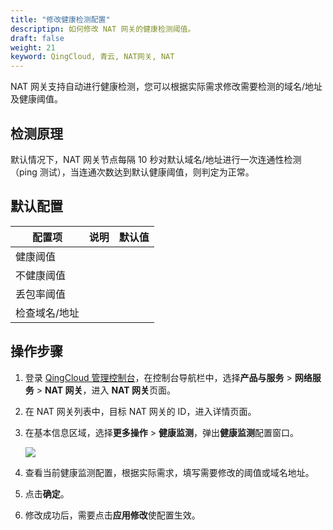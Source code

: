 ```yaml
---
title: "修改健康检测配置"
descriptipn: 如何修改 NAT 网关的健康检测阈值。
draft: false
weight: 21
keyword: QingCloud, 青云, NAT网关, NAT
---
```


NAT 网关支持自动进行健康检测，您可以根据实际需求修改需要检测的域名/地址及健康阈值。

## 检测原理

默认情况下，NAT 网关节点每隔 10 秒对默认域名/地址进行一次连通性检测（ping 测试），当连通次数达到默认健康阈值，则判定为正常。



## 默认配置

| 配置项        | 说明 | 默认值 |
| ------------- | ---- | ------ |
| 健康阈值      |      |        |
| 不健康阈值    |      |        |
| 丢包率阈值    |      |        |
| 检查域名/地址 |      |        |



## 操作步骤

1. 登录 [QingCloud 管理控制台](https://console.qingcloud.com/login)，在控制台导航栏中，选择**产品与服务** > **网络服务** > **NAT 网关**，进入 **NAT 网关**页面。

2. 在 NAT 网关列表中，目标 NAT 网关的 ID，进入详情页面。

3. 在基本信息区域，选择**更多操作** > **健康监测**，弹出**健康监测**配置窗口。

   <img src="../../../_images/health_check.png" />

4. 查看当前健康监测配置，根据实际需求，填写需要修改的阈值或域名地址。
5. 点击**确定**。
6. 修改成功后，需要点击**应用修改**使配置生效。

